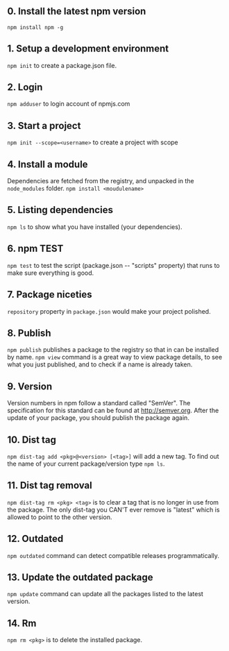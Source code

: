 ## 0. Install the latest npm version
`npm install npm -g`

## 1. Setup a development environment
`npm init` to create a package.json file.

## 2. Login
`npm adduser` to login account of npmjs.com

## 3. Start a project 
`npm init --scope=<username>` to create a project with scope

## 4. Install a module
Dependencies are fetched from the registry, and unpacked in the `node_modules` folder.
`npm install <moudulename>`

## 5. Listing dependencies
`npm ls` to show what you have installed (your dependencies).

## 6. npm TEST
`npm test` to test the script (package.json -- "scripts" property) that runs to make sure everything is good.

## 7. Package niceties
`repository` property in `package.json` would make your project polished.

## 8. Publish
`npm publish` publishes a package to the registry so that in can be installed by name.
`npm view` command is a great way to view package details, to see what you just published, and to check if a name is already taken.

## 9. Version
Version numbers in npm follow a standard called "SemVer". The specification for this standard can be found at http://semver.org.
After the update of your package, you should publish the package again.

## 10. Dist tag
`npm dist-tag add <pkg>@<version> [<tag>]` will add a new tag. To find out the name of your current package/version type `npm ls`.

## 11. Dist tag removal
`npm dist-tag rm <pkg> <tag>` is to clear a tag that is no longer in use from the package. The only dist-tag you CAN'T ever remove is "latest" which is allowed to point to the other version.

## 12. Outdated
`npm outdated` command can detect compatible releases programmatically.

## 13. Update the outdated package
`npm update` command can update all the packages listed to the latest version.

## 14. Rm
`npm rm <pkg>` is to delete the installed package.